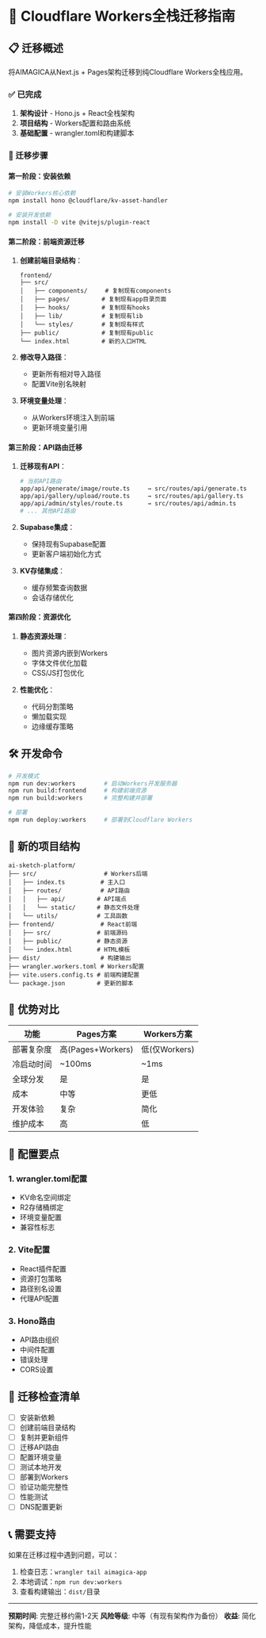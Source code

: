 # 🚀 Cloudflare Workers全栈迁移指南

## 📋 迁移概述

将AIMAGICA从Next.js + Pages架构迁移到纯Cloudflare Workers全栈应用。

### ✅ 已完成

1. **架构设计** - Hono.js + React全栈架构
2. **项目结构** - Workers配置和路由系统
3. **基础配置** - wrangler.toml和构建脚本

### 🔄 迁移步骤

#### 第一阶段：安装依赖

```bash
# 安装Workers核心依赖
npm install hono @cloudflare/kv-asset-handler

# 安装开发依赖
npm install -D vite @vitejs/plugin-react
```

#### 第二阶段：前端资源迁移

1. **创建前端目录结构**：
   ```
   frontend/
   ├── src/
   │   ├── components/     # 复制现有components
   │   ├── pages/         # 复制现有app目录页面
   │   ├── hooks/         # 复制现有hooks  
   │   ├── lib/           # 复制现有lib
   │   └── styles/        # 复制现有样式
   ├── public/            # 复制现有public
   └── index.html         # 新的入口HTML
   ```

2. **修改导入路径**：
   - 更新所有相对导入路径
   - 配置Vite别名映射

3. **环境变量处理**：
   - 从Workers环境注入到前端
   - 更新环境变量引用

#### 第三阶段：API路由迁移

1. **迁移现有API**：
   ```bash
   # 当前API路由
   app/api/generate/image/route.ts     → src/routes/api/generate.ts
   app/api/gallery/upload/route.ts     → src/routes/api/gallery.ts
   app/api/admin/styles/route.ts       → src/routes/api/admin.ts
   # ... 其他API路由
   ```

2. **Supabase集成**：
   - 保持现有Supabase配置
   - 更新客户端初始化方式

3. **KV存储集成**：
   - 缓存频繁查询数据
   - 会话存储优化

#### 第四阶段：资源优化

1. **静态资源处理**：
   - 图片资源内嵌到Workers
   - 字体文件优化加载
   - CSS/JS打包优化

2. **性能优化**：
   - 代码分割策略
   - 懒加载实现
   - 边缘缓存策略

## 🛠️ 开发命令

```bash
# 开发模式
npm run dev:workers        # 启动Workers开发服务器
npm run build:frontend     # 构建前端资源
npm run build:workers      # 完整构建并部署

# 部署
npm run deploy:workers     # 部署到Cloudflare Workers
```

## 📁 新的项目结构

```
ai-sketch-platform/
├── src/                   # Workers后端
│   ├── index.ts          # 主入口
│   ├── routes/           # API路由
│   │   ├── api/         # API端点
│   │   └── static/      # 静态文件处理
│   └── utils/           # 工具函数
├── frontend/             # React前端
│   ├── src/             # 前端源码
│   ├── public/          # 静态资源
│   └── index.html       # HTML模板
├── dist/                 # 构建输出
├── wrangler.workers.toml # Workers配置
├── vite.users.config.ts # 前端构建配置
└── package.json         # 更新的脚本
```

## 🎯 优势对比

| 功能 | Pages方案 | Workers方案 |
|------|-----------|-------------|
| 部署复杂度 | 高(Pages+Workers) | 低(仅Workers) |
| 冷启动时间 | ~100ms | ~1ms |
| 全球分发 | 是 | 是 |
| 成本 | 中等 | 更低 |
| 开发体验 | 复杂 | 简化 |
| 维护成本 | 高 | 低 |

## 🔧 配置要点

### 1. wrangler.toml配置
- KV命名空间绑定
- R2存储桶绑定  
- 环境变量配置
- 兼容性标志

### 2. Vite配置
- React插件配置
- 资源打包策略
- 路径别名设置
- 代理API配置

### 3. Hono路由
- API路由组织
- 中间件配置
- 错误处理
- CORS设置

## 🚦 迁移检查清单

- [ ] 安装新依赖
- [ ] 创建前端目录结构
- [ ] 复制并更新组件
- [ ] 迁移API路由
- [ ] 配置环境变量
- [ ] 测试本地开发
- [ ] 部署到Workers
- [ ] 验证功能完整性
- [ ] 性能测试
- [ ] DNS配置更新

## 📞 需要支持

如果在迁移过程中遇到问题，可以：
1. 检查日志：`wrangler tail aimagica-app`
2. 本地调试：`npm run dev:workers`
3. 查看构建输出：`dist/`目录

---

**预期时间**: 完整迁移约需1-2天
**风险等级**: 中等（有现有架构作为备份）
**收益**: 简化架构，降低成本，提升性能